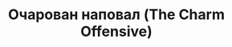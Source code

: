 ---
draft: false
slug: ocharovan-napoval-the-charm-offensive-4e645d44
title: Очарован наповал (The Charm Offensive)
type: books
params:
  bookTitle: Очарован наповал (The Charm Offensive)
  tags:
  - adult fiction
  - audiobook
  - contemporary
  - fiction
  - LGBTQ+
  - queer
  - romance
  cover: https://images-na.ssl-images-amazon.com/images/S/compressed.photo.goodreads.com/books/1663969139i/62698467.jpg
  isbn: '9785001957126'
  goodreads_link: https://www.goodreads.com/book/show/62698467
  authors:
  - Alison Cochrun, Элисон Кокран
  publication_year: '2021'
  publishers:
  - МИФ
  page_count: '368'
  short_book_description: 'Дев Дешпанде - продюсер культового шоу "Долго и счастливо"
    - убежден: каждый может найти свою любовь, но иногда для этого требуется помощь
    со стороны.В новом сезоне ему предстоит стать наставником...'
  russian_translation_status: exists
  languages:
  - Английский, Русский
  book_description: 'Дев Дешпанде - продюсер культового шоу "Долго и счастливо" -
    убежден: каждый может найти свою любовь, но иногда для этого требуется помощь
    со стороны.В новом сезоне ему предстоит стать наставником очередного Принца Чарли
    Уиншо - айти-гения и миллионера, словно сошедшего со страниц модного журнала.
    Вскоре он узнает, что за потрясающей внешностью кроется надломленный, но добрый
    и чуткий человек. Теперь Дев помогает Чарли среди множества претенденток найти
    ту самую, которая в конце шоу получит корону Принцессы.'
  russian_audioversion: 'no'
---